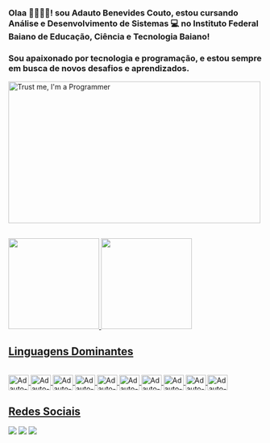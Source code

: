 ### Olaa 👋🏻👋🏻! sou Adauto Benevides Couto, estou cursando Análise e Desenvolvimento de Sistemas 💻 no Instituto Federal Baiano de Educação, Ciência e Tecnologia Baiano!

### Sou apaixonado por tecnologia e programação, e estou sempre em busca de novos desafios e aprendizados.


<img class="main-content" width="500px" height="281px" src="https://images7.alphacoders.com/499/499787.png" alt="Trust me, I'm a Programmer" title="Trust me, I'm a Programmer">

##
 
<div>
<a href="https://github.comadautoBenevides">
<img height="180em" src="https://github-readme-stats.vercel.app/api/top-langs/?username=AdautoBenevides&layout=compact&langs_count=7&theme=dracula"/>
<img height="180em" src="https://github-readme-stats.vercel.app/api?username=AdautoBenevides&show_icons=true&theme=dracula&include_all_commits=true&count_private=true"/>
 
</div>
 
  
  ## Linguagens Dominantes
  
<div style="display: inline_block"><br>
  
<img align="center" alt="Adauto-Js" height="30" width="40" src="https://cdn.jsdelivr.net/gh/devicons/devicon/icons/javascript/javascript-original.svg" />

<img align="center" alt="Adauto-Js" height="30" width="40" src="https://cdn.jsdelivr.net/gh/devicons/devicon/icons/java/java-original.svg" />

<img align="center" alt="Adauto-Js" height="30" width="40" src="https://cdn.jsdelivr.net/gh/devicons/devicon/icons/react/react-original.svg" />

<img align="center" alt="Adauto-Js" height="30" width="40" src="https://cdn.jsdelivr.net/gh/devicons/devicon/icons/html5/html5-original.svg" />
  
<img align="center" alt="Adauto-Js" height="30" width="40" src="https://cdn.jsdelivr.net/gh/devicons/devicon/icons/css3/css3-original.svg" />
  
<img align="center" alt="Adauto-Js" height="30" width="40" src="https://cdn.jsdelivr.net/gh/devicons/devicon/icons/c/c-original.svg" />
  
<img align="center" alt="Adauto-Js" height="30" width="40" src="https://cdn.jsdelivr.net/gh/devicons/devicon/icons/mysql/mysql-original-wordmark.svg" />
  
<img align="center" alt="Adauto-Js" height="30" width="40" src="https://cdn.jsdelivr.net/gh/devicons/devicon/icons/python/python-original.svg" />
  
<img align="center" alt="Adauto-Js" height="30" width="40" src="https://cdn.jsdelivr.net/gh/devicons/devicon/icons/django/django-plain.svg" />
          
<img align="center" alt="Adauto-Js" height="30" width="40" src="https://cdn.jsdelivr.net/gh/devicons/devicon/icons/php/php-original.svg" />
           

</div>
  
  ## Redes Sociais 
 
<div> 
  <a href="https://instagram.com/dau_benevides" target="_blank"><img src="https://img.shields.io/badge/-Instagram-%23E4405F?style=for-the-badge&logo=instagram&logoColor=white" target="_blank"></a>
  <a href = "mailto:daucouto9@gmail.com"><img src="https://img.shields.io/badge/-Gmail-%23333?style=for-the-badge&logo=gmail&logoColor=white" target="_blank"></a>
  <a href="https://www.linkedin.com/in/adauto-benevides" target="_blank"><img src="https://img.shields.io/badge/-LinkedIn-%230077B5?style=for-the-badge&logo=linkedin&logoColor=white" target="_blank"></a> 
 
</div>
